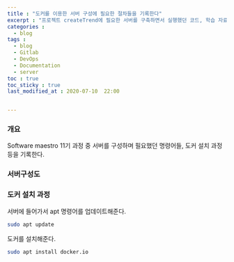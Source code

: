 ```yaml
---
title : "도커를 이용한 서버 구성에 필요한 절차들을 기록한다"
excerpt : "프로젝트 createTrend에 필요한 서버를 구축하면서 실행했던 코드, 학습 자료 등을 정리한다."
categories : 
  - blog
tags :
  - blog
  - Gitlab
  - DevOps
  - Documentation
  - server
toc : true
toc_sticky : true
last_modified_at : 2020-07-10  22:00


---
```


### 개요

Software maestro 11기 과정 중 서버를 구성하며 필요했던 명령어들, 도커 설치 과정 등을 기록한다.

### 서버구성도



### 도커 설치 과정

서버에 들어가서 apt 명령어를 업데이트해준다.

```bash
sudo apt update
```

도커를 설치해준다.

```bash
sudo apt install docker.io
```

